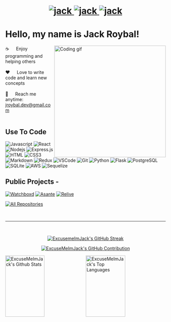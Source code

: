 <h1 align="center">
 <a href="https://www.linkedin.com/in/jroybaldev/" target="_blank">
  <img src="https://img.shields.io/badge/LinkedIn-0077B5?style=for-the-badge&logo=linkedin&logoColor=white" alt="jack"/>
 </a>
 <a href="mailto:jroybal.dev@gmail.com?subject=GitHub%20Message" target="_blank">
  <img src="https://img.shields.io/badge/Gmail-D14836?style=for-the-badge&logo=gmail&logoColor=white" alt="jack"/>
 </a>
 <a href="" target="blank">
  <img src="https://img.shields.io/badge/Website-DC143C?style=for-the-badge&logo=medium&logoColor=white" alt="jack" />
 </a>
</h1>

<!-- About Section -->
 # Hello, my name is Jack Roybal!
 
<p>
 <img align="right" width="350" src="/assets/programmer.gif" alt="Coding gif" />
  
 ☕ &emsp; Enjoy programming and helping others <br/><br/>
 ❤️ &emsp; Love to write code and learn new concepts<br/><br/>
 📧 &emsp; Reach me anytime: jroybal.dev@gmail.com<br/><br/>

</p>

## Use To Code

![Javascript](https://img.shields.io/badge/Javascript-F0DB4F?style=for-the-badge&labelColor=black&logo=javascript&logoColor=F0DB4F)
![React](https://img.shields.io/badge/-React-61DBFB?style=for-the-badge&labelColor=black&logo=react&logoColor=61DBFB)
![Nodejs](https://img.shields.io/badge/Nodejs-3C873A?style=for-the-badge&labelColor=black&logo=node.js&logoColor=3C873A)
![Express.js](https://img.shields.io/badge/Express.js-000000?style=for-the-badge&logo=express&logoColor=white)
![HTML](https://img.shields.io/badge/HTML5-E34F26?style=for-the-badge&logo=html5&logoColor=white)
![CSS3](https://img.shields.io/badge/CSS3-1572B6?style=for-the-badge&logo=css3&logoColor=white)
![Markdown](https://img.shields.io/badge/Markdown-000000?style=for-the-badge&logo=markdown&logoColor=white)
![Redux](https://img.shields.io/badge/Redux-593D88?style=for-the-badge&logo=redux&logoColor=white)
![VSCode](https://img.shields.io/badge/Visual_Studio-0078d7?style=for-the-badge&logo=visual%20studio&logoColor=white)
![Git](https://img.shields.io/badge/Git-F05032?style=for-the-badge&logo=git&logoColor=white)
![Python](https://img.shields.io/badge/Python-3776AB?style=for-the-badge&logo=python&logoColor=white)
![Flask](https://img.shields.io/badge/Flask-000000?style=for-the-badge&logo=flask&logoColor=white)
![PostgreSQL](https://img.shields.io/badge/PostgreSQL-316192?style=for-the-badge&logo=postgresql&logoColor=white)
![SQLite](https://img.shields.io/badge/SQLite-07405E?style=for-the-badge&logo=sqlite&logoColor=white)
![AWS](https://img.shields.io/badge/Amazon_AWS-232F3E?style=for-the-badge&logo=amazon-aws&logoColor=white)
![Sequelize](https://img.shields.io/badge/sequelize-323330?style=for-the-badge&logo=sequelize&logoColor=blue)

## Public Projects -
[![Watchboxd](https://github-readme-stats.vercel.app/api/pin/?username=ExcuseMeImJack&repo=Watchboxd&border_color=7F3FBF&bg_color=0D1117&title_color=C9D1D9&text_color=8B949E&icon_color=7F3FBF)](https://github.com/ExcuseMeImJack/watchboxd)
[![Asante](https://github-readme-stats.vercel.app/api/pin/?username=ExcuseMeImJack&repo=asante&border_color=7F3FBF&bg_color=0D1117&title_color=C9D1D9&text_color=8B949E&icon_color=7F3FBF)](https://github.com/ExcuseMeImJack/asante)
[![Relive](https://github-readme-stats.vercel.app/api/pin/?username=ExcuseMeImJack&repo=AirBnB-Project&border_color=7F3FBF&bg_color=0D1117&title_color=C9D1D9&text_color=8B949E&icon_color=7F3FBF)](https://github.com/ExcuseMeImJack/Relive)

<p align="left">
  <a href="https://github.com/ExcuseMeImJack?tab=repositories" target="_blank"><img alt="All Repositories" title="All Repositories" src="https://img.shields.io/badge/-All%20Repos-2962FF?style=for-the-badge&logo=koding&logoColor=white"/></a>
</p>

<br/>
<hr/>
<br/>

<p align="center">
  <a href="https://github.com/ExcuseMeImJack">
    <img src="https://github-readme-streak-stats.herokuapp.com/?user=ExcuseMeImJack&theme=radical&border=7F3FBF&background=0D1117" alt="ExcusemeImJack's GitHub Streak"/>
  </a>
</p>

<p align="center">
  <a href="https://github.com/ExcuseMeImJack">
    <img src="https://github-profile-summary-cards.vercel.app/api/cards/profile-details?username=ExcuseMeImJack&theme=radical" alt="ExcuseMeImJack's GitHub Contribution"/>
  </a>
</p>

<a> 
    <a href="https://github.com/ExcuseMeImJack"><img alt="ExcuseMeImJack's Github Stats" src="https://denvercoder1-github-readme-stats.vercel.app/api?username=ExcuseMeImJack&show_icons=true&count_private=true&theme=react&border_color=7F3FBF&bg_color=0D1117&title_color=F85D7F&icon_color=F8D866" height="192px" width="49.5%"/></a>
  <a href="https://github.com/ExcuseMeImJack"><img alt="ExcuseMeImJack's Top Languages" src="https://denvercoder1-github-readme-stats.vercel.app/api/top-langs/?username=ExcuseMeImJack&langs_count=8&layout=compact&theme=react&border_color=7F3FBF&bg_color=0D1117&title_color=F85D7F&icon_color=F8D866" height="192px" width="49.5%"/></a>
  <br/>
</a>

